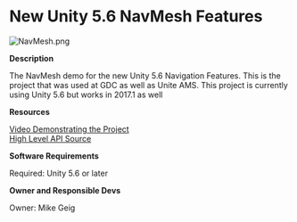 # **New Unity 5.6 NavMesh Features** #

![NavMesh.png](https://www.dropbox.com/s/wknfzugy5lly5ta/NewNavMesh.png?dl=1)

**Description**

The NavMesh demo for the new Unity 5.6 Navigation Features. This is the project that was used at GDC as well as Unite AMS. This project is currently using Unity 5.6 but works in 2017.1 as well  

**Resources**

[Video Demonstrating the Project](https://youtu.be/n-RXnDGE72M)  
[High Level API Source](https://github.com/Unity-Technologies/NavMeshComponents)    

**Software Requirements**

Required: Unity 5.6 or later   

**Owner and Responsible Devs**

Owner: Mike Geig  